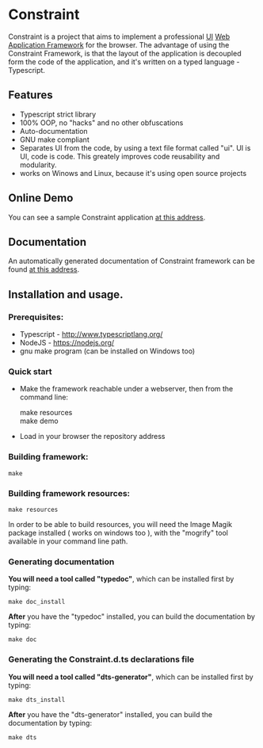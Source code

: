 # Constraint

Constraint is a project that aims to implement a professional [UI](https://en.wikipedia.org/wiki/User_interface) 
[Web Application Framework](https://en.wikipedia.org/wiki/Web_application_framework) for the browser.
The advantage of using the Constraint Framework, is that the layout of the application is 
decoupled form the code of the application, and it's written on a typed language - Typescript.

## Features
* Typescript strict library
* 100% OOP, no "hacks" and no other obfuscations
* Auto-documentation
* GNU make compliant
* Separates UI from the code, by using a text file format called "ui". UI is UI, code is code. This greately improves code reusability and modularity.
* works on Winows and Linux, because it's using open source projects

## Online Demo

You can see a sample Constraint application [at this address](http://www.browserfs.com/Constraint/index.html "Constraint Demo").

## Documentation

An automatically generated documentation of Constraint framework can be found [at this address](http://www.browserfs.com/constraint/ "Constraint Documentation").


## Installation and usage.

### Prerequisites:
* Typescript - http://www.typescriptlang.org/
* NodeJS - https://nodejs.org/
* gnu make program (can be installed on Windows too)

### Quick start

* Make the framework reachable under a webserver, then from the command line:


    make resources  
    make demo


* Load in your browser the repository address

### Building framework:
    
    make

### Building framework resources:
    
    make resources

In order to be able to build resources, you will need the Image Magik package installed ( works on windows too ), with the "mogrify" tool available in your command line path.

### Generating documentation

**You will need a tool called "typedoc"**, which can be installed first by typing:
    
    make doc_install

**After** you have the "typedoc" installed, you can build the documentation by typing:
    
    make doc

### Generating the Constraint.d.ts declarations file

**You will need a tool called "dts-generator"**, which can be installed first by typing:
    
    make dts_install

**After** you have the "dts-generator" installed, you can build the documentation by typing:
    
    make dts

